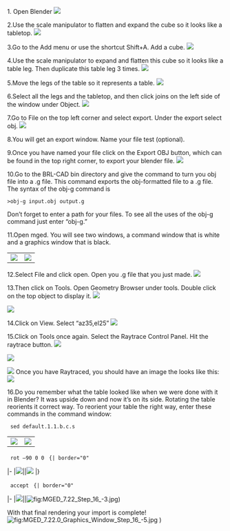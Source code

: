 1\. Open Blender
![](Blender_Step_1.jpg)

2.Use the scale manipulator to flatten and expand the cube so it looks
like a tabletop.
![](Blender_Step_2.jpg)

3.Go to the Add menu or use the shortcut Shift+A. Add a cube.
![](Blender_Step_3.jpg)

4.Use the scale manipulator to expand and flatten this cube so it looks
like a table leg. Then duplicate this table leg 3 times.
![](Blender_Step_4.jpg)

5.Move the legs of the table so it represents a table.
![](Blender_Step_5.jpg)

6.Select all the legs and the tabletop, and then click joins on the left
side of the window under Object.
![](Blender_Step_6.jpg)

7.Go to File on the top left corner and select export. Under the export
select obj.
![](Blender_Step_7.jpg)

8.You will get an export window. Name your file test (optional).

9.Once you have named your file click on the Export OBJ button, which
can be found in the top right corner, to export your blender file.
![](Blender_Step_9.jpg)

10.Go to the BRL-CAD bin directory and give the command to turn you obj
file into a .g file. This command exports the obj-formatted file to a .g
file. The syntax of the obj-g command is

`>obj-g input.obj output.g  `

Don’t forget to enter a path for your files. To see all the uses of the
obj-g command just enter “obj-g.”

11.Open mged. You will see two windows, a command window that is white
and a graphics window that is black.

|                                                    |                                                                      |
|----------------------------------------------------|----------------------------------------------------------------------|
| ![](MGED_7.22_Step_11.jpg) | ![](MGED_7.22_Graphics_Step_11.jpg) |

12.Select File and click open. Open you .g file that you just made.
![](MGED_7.22.0_Command_Window_Step_12.jpg)

13.Then click on Tools. Open Geometry Browser under tools. Double click
on the top object to display it.
![](MGED_7.22.0_Command_Window_Step_13.jpg)

![](Geometry_Browser_Step_13.jpg)

14.Click on View. Select “az35,el25”
![](MGED_7.22.0_Command_Window_Step_14.jpg)

15.Click on Tools once again. Select the Raytrace Control Panel. Hit the
raytrace button.
![](MGED_7.22.0_Command_Window_Step_15_-1.jpg)

![](Raytrace_Control_Panel_Step_15_and_16_-4.jpg)

![](MGED_7.22_Step_15_-2.jpg) Once you
have Raytraced, you should have an image the looks like this:
![](MGED_7.22_Step_15.jpg)

16.Do you remember what the table looked like when we were done with it
in Blender? It was upside down and now it’s on its side. Rotating the
table reorients it correct way. To reorient your table the right way,
enter these commands in the command window:

` sed default.1.1.b.c.s `

|                                                          |                                                                            |
|----------------------------------------------------------|----------------------------------------------------------------------------|
| ![](MGED_7.22_Step_16_-1.jpg) | ![](Fullscreen_capture_Step_16_-1.jpg) |

` rot –90 0 0 `
`{| border="0"`

\|-
\|![](Fullscreen_capture_Step_16_-2.jpg)\|\|![](Fullscreen_capture_Step_16_-2_-2.jpg)
\|}

` accept `
`{| border="0"`

\|-
\|![](Fullscreen_capture_Step_16_-3.jpg)\|\|![](MGED_7.22_Step_16_-3.jpg "fig:MGED_7.22_Step_16_-3.jpg"))

With that final rendering your import is complete!
![](MGED_7.22.0_Graphics_Window_Step_16_-5.jpg "fig:MGED_7.22.0_Graphics_Window_Step_16_-5.jpg")
)
